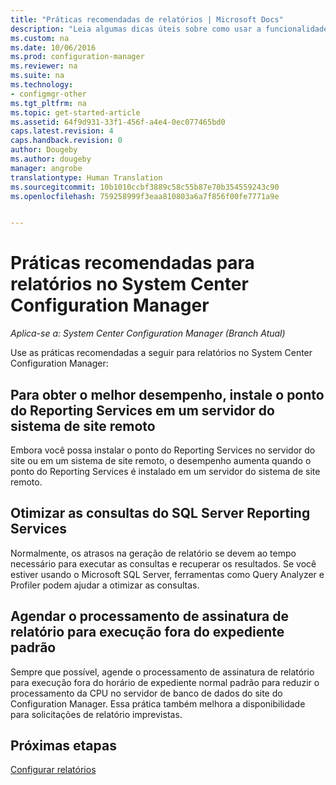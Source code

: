 ```yaml
---
title: "Práticas recomendadas de relatórios | Microsoft Docs"
description: "Leia algumas dicas úteis sobre como usar a funcionalidade de relatórios do System Center Configuration Manager."
ms.custom: na
ms.date: 10/06/2016
ms.prod: configuration-manager
ms.reviewer: na
ms.suite: na
ms.technology:
- configmgr-other
ms.tgt_pltfrm: na
ms.topic: get-started-article
ms.assetid: 64f9d931-33f1-456f-a4e4-0ec077465bd0
caps.latest.revision: 4
caps.handback.revision: 0
author: Dougeby
ms.author: dougeby
manager: angrobe
translationtype: Human Translation
ms.sourcegitcommit: 10b1010ccbf3889c58c55b87e70b354559243c90
ms.openlocfilehash: 759258999f3eaa810803a6a7f856f00fe7771a9e


---
```

# <a name="best-practices-for-reporting-in-system-center-configuration-manager"></a>Práticas recomendadas para relatórios no System Center Configuration Manager

*Aplica-se a: System Center Configuration Manager (Branch Atual)*

Use as práticas recomendadas a seguir para relatórios no System Center Configuration Manager:  

## <a name="for-best-performance-install-the-reporting-services-point-on-a-remote-site-system-server"></a>Para obter o melhor desempenho, instale o ponto do Reporting Services em um servidor do sistema de site remoto  
 Embora você possa instalar o ponto do Reporting Services no servidor do site ou em um sistema de site remoto, o desempenho aumenta quando o ponto do Reporting Services é instalado em um servidor do sistema de site remoto.  

## <a name="optimize-sql-server-reporting-services-queries"></a>Otimizar as consultas do SQL Server Reporting Services  
 Normalmente, os atrasos na geração de relatório se devem ao tempo necessário para executar as consultas e recuperar os resultados. Se você estiver usando o Microsoft SQL Server, ferramentas como Query Analyzer e Profiler podem ajudar a otimizar as consultas.  

## <a name="schedule-report-subscription-processing-to-run-outside-standard-office-hours"></a>Agendar o processamento de assinatura de relatório para execução fora do expediente padrão  
 Sempre que possível, agende o processamento de assinatura de relatório para execução fora do horário de expediente normal padrão para reduzir o processamento da CPU no servidor de banco de dados do site do Configuration Manager. Essa prática também melhora a disponibilidade para solicitações de relatório imprevistas.  

## <a name="next-steps"></a>Próximas etapas
[Configurar relatórios](configuring-reporting.md)



<!--HONumber=Dec16_HO3-->


